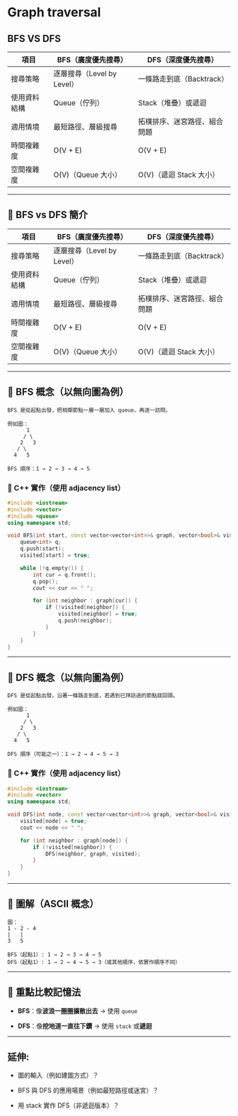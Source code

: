 # Graph traversal
## BFS VS DFS
|項目|BFS（廣度優先搜尋）|DFS（深度優先搜尋）|
|---|---|---|
|搜尋策略|逐層搜尋（Level by Level）|一條路走到底（Backtrack）|
|使用資料結構|Queue（佇列）|Stack（堆疊）或遞迴|
|適用情境|最短路徑、層級搜尋|拓樸排序、迷宮路徑、組合問題|
|時間複雜度|O(V + E)|O(V + E)|
|空間複雜度|O(V)（Queue 大小）|O(V)（遞迴 Stack 大小）|

---
## 🌳 BFS vs DFS 簡介

|項目|BFS（廣度優先搜尋）|DFS（深度優先搜尋）|
|---|---|---|
|搜尋策略|逐層搜尋（Level by Level）|一條路走到底（Backtrack）|
|使用資料結構|Queue（佇列）|Stack（堆疊）或遞迴|
|適用情境|最短路徑、層級搜尋|拓樸排序、迷宮路徑、組合問題|
|時間複雜度|O(V + E)|O(V + E)|
|空間複雜度|O(V)（Queue 大小）|O(V)（遞迴 Stack 大小）|

---

## 📘 BFS 概念（以無向圖為例）

```
BFS 是從起點出發，把相鄰節點一層一層加入 queue，再逐一訪問。

例如圖：
      1
     / \
    2   3
   / \
  4   5

BFS 順序：1 → 2 → 3 → 4 → 5
```

### 🔧 C++ 實作（使用 adjacency list）

```cpp
#include <iostream>
#include <vector>
#include <queue>
using namespace std;

void BFS(int start, const vector<vector<int>>& graph, vector<bool>& visited) {
    queue<int> q;
    q.push(start);
    visited[start] = true;

    while (!q.empty()) {
        int cur = q.front(); 
        q.pop();
        cout << cur << " ";

        for (int neighbor : graph[cur]) {
            if (!visited[neighbor]) {
                visited[neighbor] = true;
                q.push(neighbor);
            }
        }
    }
}
```

---

## 📙 DFS 概念（以無向圖為例）

```
DFS 是從起點出發，沿著一條路走到底，若遇到已拜訪過的節點就回頭。

例如圖：
      1
     / \
    2   3
   / \
  4   5

DFS 順序（可能之一）：1 → 2 → 4 → 5 → 3
```

### 🔧 C++ 實作（使用 adjacency list）

```cpp
#include <iostream>
#include <vector>
using namespace std;

void DFS(int node, const vector<vector<int>>& graph, vector<bool>& visited) {
    visited[node] = true;
    cout << node << " ";

    for (int neighbor : graph[node]) {
        if (!visited[neighbor]) {
            DFS(neighbor, graph, visited);
        }
    }
}
```

---

## 🎯 圖解（ASCII 概念）

```
圖：
1 - 2 - 4
|   |
3   5

BFS（起點1）: 1 → 2 → 3 → 4 → 5
DFS（起點1）: 1 → 2 → 4 → 5 → 3（或其他順序，依實作順序不同）
```

---

## 🧠 重點比較記憶法

- **BFS**：像**波浪一圈圈擴散出去** → 使用 `queue`
    
- **DFS**：像**挖地道一直往下鑽** → 使用 `stack` 或**遞迴**
    

---
## 延伸:

- 圖的輸入（例如建圖方式）？
    
- BFS 與 DFS 的應用場景（例如最短路徑或迷宮）？
    
- 用 stack 實作 DFS（非遞迴版本）？
    

